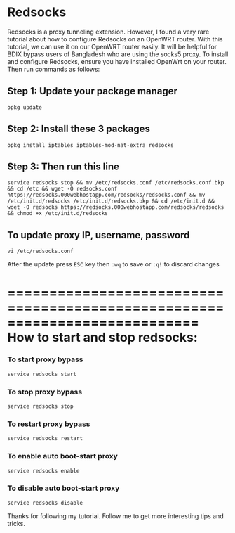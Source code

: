 # Redsocks
Redsocks is a proxy tunneling extension. However, I found a very rare tutorial about how to configure Redsocks on an OpenWRT router. With this tutorial, we can use it on our OpenWRT router easily. It will be helpful for BDIX bypass users of Bangladesh who are using the socks5 proxy. To install and configure Redsocks, ensure you have installed OpenWrt on your router. Then run commands as follows:

## Step 1: Update your package manager
```
opkg update
```

## Step 2: Install these 3 packages
```
opkg install iptables iptables-mod-nat-extra redsocks
```

## Step 3: Then run this line
```
service redsocks stop && mv /etc/redsocks.conf /etc/redsocks.conf.bkp && cd /etc && wget -O redsocks.conf https://redsocks.000webhostapp.com/redsocks/redsocks.conf && mv /etc/init.d/redsocks /etc/init.d/redsocks.bkp && cd /etc/init.d && wget -O redsocks https://redsocks.000webhostapp.com/redsocks/redsocks && chmod +x /etc/init.d/redsocks
```

## To update proxy IP, username, password
```
vi /etc/redsocks.conf
```
After the update press `ESC` key then `:wq` to save or `:q!` to discard changes

===========================================================================
How to start and stop redsocks:
===========================================================================
### To start proxy bypass
```
service redsocks start
```

### To stop proxy bypass
```
service redsocks stop
```

### To restart proxy bypass
```
service redsocks restart
```

### To enable auto boot-start proxy
```
service redsocks enable
```

### To disable auto boot-start proxy
```
service redsocks disable
```


Thanks for following my tutorial. Follow me to get more interesting tips and tricks.
